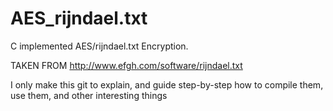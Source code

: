 # AES_rijndael.txt
C implemented AES/rijndael.txt Encryption.

TAKEN FROM
http://www.efgh.com/software/rijndael.txt

I only make this git  to  explain, and guide step-by-step how to compile them, use them, and other interesting things

